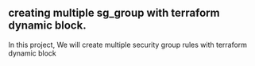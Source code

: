 ## creating multiple sg_group with terraform dynamic block.
In this project, We will create multiple security group rules with terraform dynamic block
 
